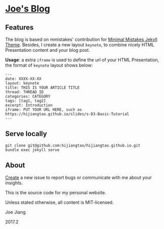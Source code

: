 # [Joe's Blog](https://hijiangtao.github.io/)

<!-- [![Build Status](https://travis-ci.org/hijiangtao/hijiangtao.github.io.svg?branch=master)](https://travis-ci.org/hijiangtao/hijiangtao.github.io) -->

## Features

The blog is based on mmistakes' contribution for [Minimal Mistakes Jekyll Theme](https://github.com/mmistakes/minimal-mistakes). Besides, I create a new layout `keynote`, to combine nicely HTML Presentation content and your blog post.

**Usage**: a extra `iframe` is used to define the url of your HTML Presentation, the format of `keynote` layout shows below: 

```
---
date: XXXX-XX-XX
layout: keynote
title: THIS IS YOUR ARTICLE TITLE
thread: THREAD ID
categories: CATEGORY
tags: [tag1, tag2]
excerpt: Introduction
iframe: PUT YOUR URL HERE, such as https://hijiangtao.github.io/slides/s-D3-Basic-Tutorial
---
```

## Serve locally

```
git clone git@github.com:hijiangtao/hijiangtao.github.io.git
bundle exec jekyll serve
```

## About

[Create](https://github.com/hijiangtao/hijiangtao.github.io/issues/new) a new issue to report bugs or communicate with me about your insights.

This is the source code for my personal website.

Unless stated otherwise, all content is MIT-licensed.

Joe Jiang

2017.2

